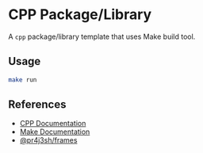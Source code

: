 # CPP Package/Library

A `cpp` package/library template that uses Make build tool.

## Usage

```bash
make run
```

## References

- [CPP Documentation](https://devdocs.io/cpp/)
- [Make Documentation](https://www.gnu.org/software/make/manual/make.html)
- [@pr4j3sh/frames](https://pr4j3sh.github.io/frames/)
